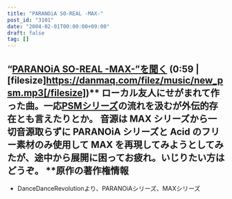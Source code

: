 ```yaml
---
title: "PARANOiA SO-REAL -MAX-"
post_id: "3101"
date: "2004-02-01T00:00:00+09:00"
draft: false
tag: []
---
```



## “[PARANOiA SO-REAL -MAX-”を聞く](/filez/music/new_psm.mp3) (0:59 | [filesize]https://danmaq.com/filez/music/new_psm.mp3[/filesize])** ローカル友人にせがまれて作った曲。一応[PSMシリーズ](/tag/PSM)の流れを汲むが外伝的存在とも言えたりとか。 音源は MAX シリーズから一切音源取らずに PARANOiA シリーズと Acid のフリー素材のみ使用して MAX を再現してみようとしてみたが、途中から展開に困ってお疲れ。いじりたい方はどうぞ。  **原作の著作権情報

  * DanceDanceRevolutionより、PARANOiAシリーズ、MAXシリーズ
